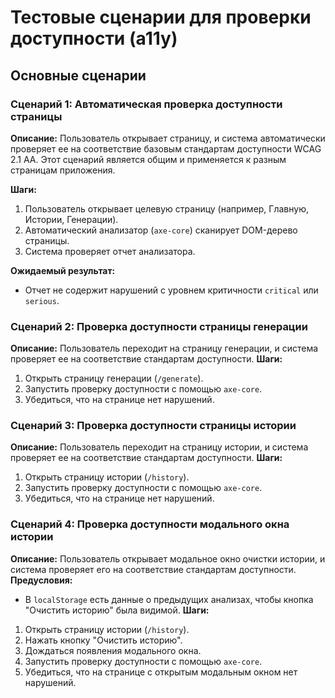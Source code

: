 # Тестовые сценарии для проверки доступности (a11y)

## Основные сценарии

### Сценарий 1: Автоматическая проверка доступности страницы

**Описание:** Пользователь открывает страницу, и система автоматически проверяет ее на соответствие базовым стандартам доступности WCAG 2.1 AA. Этот сценарий является общим и применяется к разным страницам приложения.

**Шаги:**

1.  Пользователь открывает целевую страницу (например, Главную, Истории, Генерации).
2.  Автоматический анализатор (`axe-core`) сканирует DOM-дерево страницы.
3.  Система проверяет отчет анализатора.

**Ожидаемый результат:**

*   Отчет не содержит нарушений с уровнем критичности `critical` или `serious`. 

### Сценарий 2: Проверка доступности страницы генерации
**Описание:** Пользователь переходит на страницу генерации, и система проверяет ее на соответствие стандартам доступности.
**Шаги:**
1.  Открыть страницу генерации (`/generate`).
2.  Запустить проверку доступности с помощью `axe-core`.
3.  Убедиться, что на странице нет нарушений.

### Сценарий 3: Проверка доступности страницы истории
**Описание:** Пользователь переходит на страницу истории, и система проверяет ее на соответствие стандартам доступности.
**Шаги:**
1.  Открыть страницу истории (`/history`).
2.  Запустить проверку доступности с помощью `axe-core`.
3.  Убедиться, что на странице нет нарушений.

### Сценарий 4: Проверка доступности модального окна истории
**Описание:** Пользователь открывает модальное окно очистки истории, и система проверяет его на соответствие стандартам доступности.
**Предусловия:**
- В `localStorage` есть данные о предыдущих анализах, чтобы кнопка "Очистить историю" была видимой.
**Шаги:**
1.  Открыть страницу истории (`/history`).
2.  Нажать кнопку "Очистить историю".
3.  Дождаться появления модального окна.
4.  Запустить проверку доступности с помощью `axe-core`.
5.  Убедиться, что на странице с открытым модальным окном нет нарушений. 